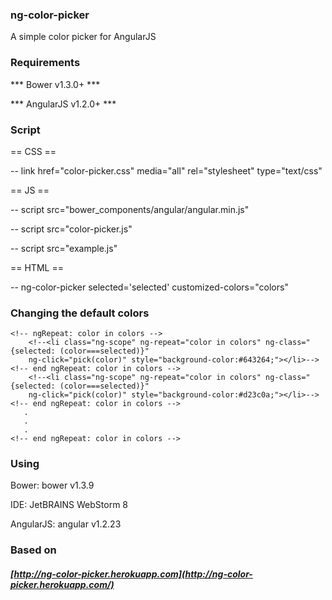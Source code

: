 
### ng-color-picker
A simple color picker for AngularJS


### Requirements

*** Bower v1.3.0+ ***

*** AngularJS v1.2.0+ ***


### Script

== CSS ==

-- link href="color-picker.css" media="all" rel="stylesheet" type="text/css"

== JS ==

-- script src="bower_components/angular/angular.min.js"

-- script src="color-picker.js"

-- script src="example.js"

== HTML ==

-- ng-color-picker selected='selected' customized-colors="colors"


### Changing the default colors


<!--<ul>-->
    <!-- ngRepeat: color in colors -->
        <!--<li class="ng-scope" ng-repeat="color in colors" ng-class="{selected: (color===selected)}" 
        ng-click="pick(color)" style="background-color:#643264;"></li>-->
    <!-- end ngRepeat: color in colors -->
        <!--<li class="ng-scope" ng-repeat="color in colors" ng-class="{selected: (color===selected)}" 
        ng-click="pick(color)" style="background-color:#d23c0a;"></li>-->
    <!-- end ngRepeat: color in colors -->
       .
       .
       .
    <!-- end ngRepeat: color in colors -->
<!--</ul>-->


### Using

Bower: bower v1.3.9

IDE: JetBRAINS WebStorm 8

AngularJS: angular v1.2.23


### Based on

##### [http://ng-color-picker.herokuapp.com](http://ng-color-picker.herokuapp.com/)

